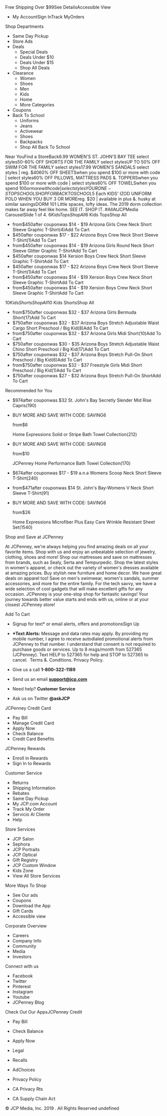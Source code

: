 Free Shipping Over $99See DetailsAccessible View

*   My AccountSign InTrack MyOrders

Shop Departments

*   Same Day Pickup
*   Store Ads
*   Deals
    *   Special Deals
    *   Deals Under $10
    *   Deals Under $15
    *   Shop All Deals
*   Clearance
    *   Women
    *   Shoes
    *   Men
    *   Kids
    *   Home
    *   More Categories
*   Coupons
*   Back To School
    *   Uniforms
    *   Jeans
    *   Activewear
    *   Shoes
    *   Backpacks
    *   Shop All Back To School

Near YouFind a StoreBack6.99 WOMEN'S ST. JOHN'S BAY TEE select styles50-60% OFF SHORTS FOR THE FAMILY select stylesUP TO 50% OFF SWIM FOR THE FAMILY select styles17.99 WOMEN'S SANDALS select styles | reg. $4060% OFF SHEETSwhen you spend $100 or more with code | select styles60% OFF PILLOWS, MATTRESS PADS &. TOPPERSwhen you spend $100 or more with code | select styles60% OFF TOWELSwhen you spend $100 or more with code | select stylesYOUR ONE-STOP SCHOOL SHOP FOR BACK TO SCHOOL$5 Each KIDS' IZOD UNIFORM POLO WHEN YOU BUY 3 OR MOREreg. $20 | available in plus &. husky at similar savingsDORM 101 Little spaces, lofty ideas. The 2019 dorm collection makes far away feel like home. SEE IT. SHOP IT. #AllAtJCPMedia CarouselSlide 1 of 4. $6 Kids TopsShop All$6 Kids TopsShop All

*   from$450after couponwas $14 - $19 Arizona Girls Crew Neck Short Sleeve Graphic T-Shirt(4)Add To Cart
*   $450after couponwas $17 - $22 Arizona Boys Crew Neck Short Sleeve T-Shirt(1)Add To Cart
*   from$450after couponwas $14 - $19 Arizona Girls Round Neck Short Sleeve Glitter Graphic T-ShirtAdd To Cart
*   $450after couponwas $14 Xersion Boys Crew Neck Short Sleeve Graphic T-ShirtAdd To Cart
*   $450after couponwas $17 - $22 Arizona Boys Crew Neck Short Sleeve T-Shirt(1)Add To Cart
*   from$450after couponwas $14 - $19 Xersion Boys Crew Neck Short Sleeve Graphic T-ShirtAdd To Cart
*   from$450after couponwas $14 - $19 Xersion Boys Crew Neck Short Sleeve Graphic T-ShirtAdd To Cart

$10 Kids ShortsShop All$10 Kids ShortsShop All

*   from$750after couponwas $32 - $37 Arizona Girls Bermuda Short(17)Add To Cart
*   $750after couponwas $32 - $37 Arizona Boys Stretch Adjustable Waist Cargo Short Preschool / Big Kid(8)Add To Cart
*   from$750after couponwas $32 - $37 Arizona Girls Midi Short(10)Add To Cart
*   $750after couponwas $30 - $35 Arizona Boys Stretch Adjustable Waist Chino Short Preschool / Big Kid(17)Add To Cart
*   $750after couponwas $32 - $37 Arizona Boys Stretch Pull-On Short Preschool / Big Kid(6)Add To Cart
*   from$750after couponwas $32 - $37 Freestyle Girls Midi Short Preschool / Big Kid(1)Add To Cart
*   $750after couponwas $27 - $32 Arizona Boys Stretch Pull-On ShortAdd To Cart

Recommended for You

*   $974after couponwas $32 St. John's Bay Secretly Slender Mid Rise Capris(190)
*   BUY MORE AND SAVE WITH CODE: SAVING6
    
    from$6
    
    Home Expressions Solid or Stripe Bath Towel Collection(212)
*   BUY MORE AND SAVE WITH CODE: SAVING6
    
    from$10
    
    JCPenney Home Performance Bath Towel Collection(170)
*   $674after couponwas $17 - $19 a.n.a Womens Scoop Neck Short Sleeve T-Shirt(240)
*   from$471after couponwas $14 St. John's Bay-Womens V Neck Short Sleeve T-Shirt(91)
*   BUY MORE AND SAVE WITH CODE: SAVING6
    
    from$26
    
    Home Expressions Microfiber Plus Easy Care Wrinkle Resistant Sheet Set(1540)

Shop and Save at JCPenney

At JCPenney, we're always helping you find amazing deals on all your favorite items. Shop with us and enjoy an unbeatable selection of jewelry, clothing, shoes and more! Shop our mattresses and save on mattresses from brands, such as Sealy, Serta and Tempurpedic. Shop the latest styles in women's apparel, or check out the variety of women's dresses available at amazing prices. Buy stylish new furniture and home decor. We have great deals on apparel too! Save on men's swimwear, women's sandals, summer accessories, and more for the entire family. For the tech savvy, we have a wide selection of cool gadgets that will make excellent gifts for any occasion. JCPenney is your one-stop shop for fantastic savings! Your journey towards better value starts and ends with us, online or at your closest JCPenney store!

Add To Cart

*   Signup for text\* or email alerts, offers and promotionsSign Up
*   **\*Text Alerts:** Message and data rates may apply. By providing my mobile number, I agree to receive autodialed promotional alerts from JCPenney to that number. I understand that consent is not required to purchase goods or services. Up to 8 msgs/month from 527365 (JCPenney). Text HELP to 527365 for help and STOP to 527365 to cancel.  Terms &. Conditions. Privacy Policy.

*   Give us a call **1-800-322-1189**
*   Send us an email **support@jcp.com**
*   Need help? **Customer Service**
*   Ask us on Twitter **@askJCP**

JCPenney Credit Card

*   Pay Bill
*   Manage Credit Card
*   Apply Now
*   Check Balance
*   Credit Card Benefits

JCPenney Rewards

*   Enroll in Rewards
*   Sign In to Rewards

Customer Service

*   Returns
*   Shipping Information
*   Rebates
*   Same Day Pickup
*   My JCP.com Account
*   Track My Order
*   Servicio Al Cliente
*   Help

Store Services

*   JCP Salon
*   Sephora
*   JCP Portraits
*   JCP Optical
*   Gift Registry
*   JCP Custom Window
*   Kids Zone
*   View All Store Services

More Ways To Shop

*   See Our ads
*   Coupons
*   Download the App
*   Gift Cards
*   Accessible view

Corporate Overview

*   Careers
*   Company Info
*   Community
*   Media
*   Investors

Connect with us

*   Facebook
*   Twitter
*   Pinterest
*   Instagram
*   Youtube
*   JCPenney Blog

Check Out Our AppsJCPenney Credit

*   Pay Bill
*   Check Balance
*   Apply Now

*   Legal
*   Recalls
*   AdChoices

*   Privacy Policy
*   CA Privacy Rts
*   CA Supply Chain Act

© JCP Media, Inc. 2019 . All Rights Reserved undefined